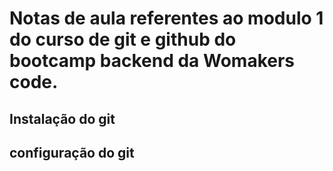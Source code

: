 # Notas de aula referentes ao modulo 1 do curso de git e github do bootcamp backend da Womakers code.

## Instalação do git

## configuração do git